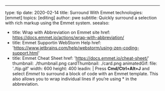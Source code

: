 ---
type: tip
date: 2020-02-14
title: Surround With Emmet
technologies: [emmet]
topics: [editing]
author: pwe
subtitle: Quickly surround a selection with rich markup using the Emmet system.
seealso:
- title: Wrap with Abbreviation on Emmet site
  href: https://docs.emmet.io/actions/wrap-with-abbreviation/
- title: Emmet Support﻿in WebStorm Help
  href: 'https://www.jetbrains.com/help/webstorm/using-zen-coding-support.html'
- title: Emmet Cheat Sheet
  href: 'https://docs.emmet.io/cheat-sheet/'
thumbnail: ./thumbnail.png
cardThumbnail: ./card.png
animatedGif:
  file: './tip.gif'
  width: 600
  height: 400
leadin: |
  Press **Cmd/Ctrl+Alt+J** and select *Emmet* to surround a block of code with an Emmet template. 
  This also allows you to wrap individual lines if you’re using * in the abbreviation.
